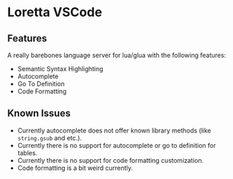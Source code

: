 # Loretta VSCode

## Features

A really barebones language server for lua/glua with the following features:
- Semantic Syntax Highlighting
- Autocomplete
- Go To Definition
- Code Formatting

## Known Issues

- Currently autocomplete does not offer known library methods (like `string.gsub` and etc.).
- Currently there is no support for autocomplete or go to definition for tables.
- Currently there is no support for code formatting customization.
- Code formatting is a bit weird currently.

<!-- ## Release Notes -->
